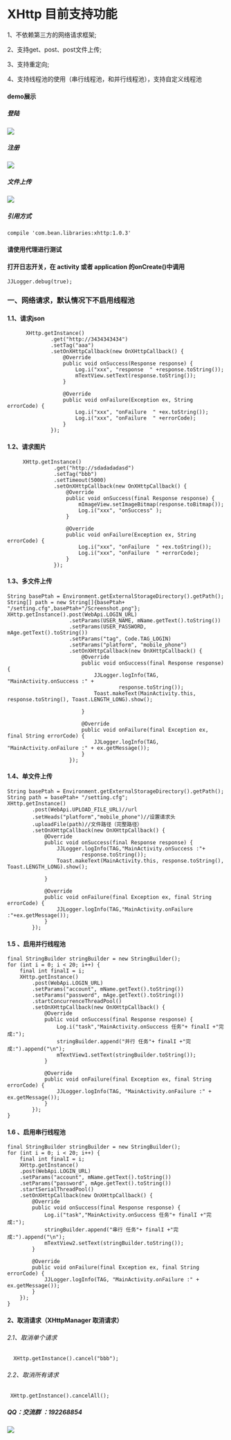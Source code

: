 # XHttp  目前支持功能

1、不依赖第三方的网络请求框架;

2、支持get、post、post文件上传;

3、支持重定向;

4、支持线程池的使用（串行线程池，和并行线程池），支持自定义线程池

#### demo展示
##### 登陆

![](https://github.com/Xbean1024/XHttp/blob/master/gif/login.gif)
##### 注册

![](https://github.com/Xbean1024/XHttp/blob/master/gif/register.gif)
##### 文件上传

![](https://github.com/Xbean1024/XHttp/blob/master/gif/GIF.gif)

##### 引用方式

    compile 'com.bean.libraries:xhttp:1.0.3'

#### 请使用代理进行测试

#### 打开日志开关，在 activity 或者 application 的onCreate()中调用
    JJLogger.debug(true);
### 一、网络请求，默认情况下不启用线程池
#### 1.1、请求json
          XHttp.getInstance()
                  .get("http://3434343434")
                  .setTag("aaa")
                  .setOnXHttpCallback(new OnXHttpCallback() {
                      @Override
                      public void onSuccess(Response response) {
                          Log.i("xxx", "response  " +response.toString());
                          mTextView.setText(response.toString());
                      }

                      @Override
                      public void onFailure(Exception ex, String errorCode) {
                          Log.i("xxx", "onFailure  " +ex.toString());
                          Log.i("xxx", "onFailure  " +errorCode);
                      }
                  });
#### 1.2、请求图片
         XHttp.getInstance()
                   .get("http://sdadadadasd")
                   .setTag("bbb")
                   .setTimeout(5000)
                   .setOnXHttpCallback(new OnXHttpCallback() {
                       @Override
                       public void onSuccess(final Response response) {
                           mImageView.setImageBitmap(response.toBitmap());
                           Log.i("xxx", "onSuccess" );
                       }

                       @Override
                       public void onFailure(Exception ex, String errorCode) {
                           Log.i("xxx", "onFailure  " +ex.toString());
                           Log.i("xxx", "onFailure  " +errorCode);
                       }
                   });
#### 1.3、多文件上传
	String basePtah = Environment.getExternalStorageDirectory().getPath();
	String[] path = new String[]{basePtah+ "/setting.cfg",basePtah+"/Screenshot.png"};
	XHttp.getInstance().post(WebApi.LOGIN_URL)
                        .setParams(USER_NAME, mName.getText().toString())
                        .setParams(USER_PASSWORD, mAge.getText().toString())
                        .setParams("tag", Code.TAG_LOGIN)
                        .setParams("platform", "mobile_phone")
                        .setOnXHttpCallback(new OnXHttpCallback() {
                            @Override
                            public void onSuccess(final Response response) {
                                JJLogger.logInfo(TAG, "MainActivity.onSuccess :" +
                                        response.toString());
                                Toast.makeText(MainActivity.this, response.toString(), Toast.LENGTH_LONG).show();

                            }

                            @Override
                            public void onFailure(final Exception ex, final String errorCode) {
                                JJLogger.logInfo(TAG, "MainActivity.onFailure :" + ex.getMessage());
                            }
                        });
#### 1.4、单文件上传
	String basePtah = Environment.getExternalStorageDirectory().getPath();
	String path = basePtah+ "/setting.cfg";
	XHttp.getInstance()
            .post(WebApi.UPLOAD_FILE_URL)//url
            .setHeads("platform","mobile_phone")//设置请求头
            .uploadFile(path)//文件路径（完整路径）
            .setOnXHttpCallback(new OnXHttpCallback() {
                @Override
                public void onSuccess(final Response response) {
                    JJLogger.logInfo(TAG,"MainActivity.onSuccess :"+
                            response.toString());
                    Toast.makeText(MainActivity.this, response.toString(), Toast.LENGTH_LONG).show();

                }

                @Override
                public void onFailure(final Exception ex, final String errorCode) {
                    JJLogger.logInfo(TAG,"MainActivity.onFailure :"+ex.getMessage());
                }
            });
#### 1.5 、启用并行线程池
	final StringBuilder stringBuilder = new StringBuilder();
    for (int i = 0; i < 20; i++) {
        final int finalI = i;
        XHttp.getInstance()
            .post(WebApi.LOGIN_URL)
            .setParams("account", mName.getText().toString())
            .setParams("password", mAge.getText().toString())
            .startConcurrenceThreadPool()
            .setOnXHttpCallback(new OnXHttpCallback() {
                @Override
                public void onSuccess(final Response response) {
                    Log.i("task","MainActivity.onSuccess 任务"+ finalI +"完成:");
                    stringBuilder.append("并行 任务"+ finalI +"完成:").append("\n");
                    mTextView1.setText(stringBuilder.toString());
                }

                @Override
                public void onFailure(final Exception ex, final String errorCode) {
                    JJLogger.logInfo(TAG, "MainActivity.onFailure :" + ex.getMessage());
                }
            });
    }
#### 1.6 、启用串行线程池
	final StringBuilder stringBuilder = new StringBuilder();
    for (int i = 0; i < 20; i++) {
        final int finalI = i;
        XHttp.getInstance()
        .post(WebApi.LOGIN_URL)
        .setParams("account", mName.getText().toString())
        .setParams("password", mAge.getText().toString())
        .startSerialThreadPool()
        .setOnXHttpCallback(new OnXHttpCallback() {
            @Override
            public void onSuccess(final Response response) {
                Log.i("task","MainActivity.onSuccess 任务"+ finalI +"完成:");
                stringBuilder.append("串行 任务"+ finalI +"完成:").append("\n");
                mTextView2.setText(stringBuilder.toString());
            }

            @Override
            public void onFailure(final Exception ex, final String errorCode) {
                JJLogger.logInfo(TAG, "MainActivity.onFailure :" + ex.getMessage());
            }
        });
    }
#### 2、取消请求（XHttpManager 取消请求）
###### 2.1、取消单个请求
      XHttp.getInstance().cancel("bbb");
###### 2.2、取消所有请求
     XHttp.getInstance().cancelAll();
##### QQ：交流群 ：192268854
![](https://github.com/Xbean1024/XHttp/blob/master/gif/QQ.JPG)
